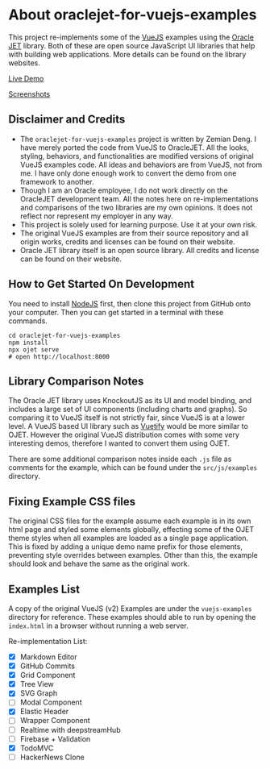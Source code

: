 # About oraclejet-for-vuejs-examples

This project re-implements some of the [VueJS](https://vuejs.org/) examples using the [Oracle JET](https://www.oracle.com/webfolder/technetwork/jet/index.html) library. Both of these are open source
JavaScript UI libraries that help with building web applications. More details can be found on
the library websites.

[Live Demo](https://raw.githack.com/zemian/oraclejet-for-vuejs-examples-demo/master/web/index.html)

[Screenshots](docs/screenshots.md)

## Disclaimer and Credits

- The `oraclejet-for-vuejs-examples` project is written by Zemian Deng.
  I have merely ported the code from VueJS to OracleJET. All the looks, styling, 
  behaviors, and functionalities are modified versions of original VueJS examples code.
  All ideas and behaviors are from VueJS, not from me. I have only done
  enough work to convert the demo from one framework to another.
- Though I am an Oracle employee, I do not work directly
  on the OracleJET development team. All the notes here on re-implementations and comparisons
  of the two libraries are my own opinions. It does not reflect nor represent my employer 
  in any way. 
- This project is solely used for learning purpose. Use it at your own risk.
- The original VueJS examples are from their source repository and all origin works, credits 
  and licenses can be found on their website.
- Oracle JET library itself is an open source library. All credits and license
  can be found on their website.

## How to Get Started On Development

You need to install [NodeJS](https://nodejs.org/en/) first, then clone this project 
from GitHub onto your computer. Then you can get started in a terminal with these commands.

```
cd oraclejet-for-vuejs-examples
npm install
npx ojet serve
# open http://localhost:8000
```

## Library Comparison Notes

The Oracle JET library uses KnockoutJS as its UI and model binding, and includes a large set of
UI components (including charts and graphs). So comparing it to VueJS itself is not 
strictly fair, since VueJS is at a lower level. A VueJS based UI library 
such as [Vuetify](https://vuetifyjs.com/) would be more similar to OJET. However the original 
VueJS distribution comes with some very interesting demos, therefore I wanted to convert them
using OJET.

There are some additional comparison notes inside each `.js` file as comments for the example, which can
be found under the `src/js/examples` directory.

## Fixing Example CSS files

The original CSS files for the example assume each example is in its own html page
and styled some elements globally, effecting some of the OJET theme styles
when all examples are loaded as a single page application. This is fixed by adding a unique demo name prefix for those elements, preventing style overrides 
between examples. Other than this, the example should look and behave the 
same as the original work.

## Examples List

A copy of the original VueJS (v2) Examples are under the `vuejs-examples` 
directory for reference. These examples should able to run by opening the `index.html` 
in a browser without running a web server. 

Re-implementation List:

- [x] Markdown Editor
- [x] GitHub Commits
- [x] Grid Component
- [x] Tree View
- [x] SVG Graph
- [ ] Modal Component
- [x] Elastic Header
- [ ] Wrapper Component
- [ ] Realtime with deepstreamHub
- [ ] Firebase + Validation
- [x] TodoMVC
- [ ] HackerNews Clone
